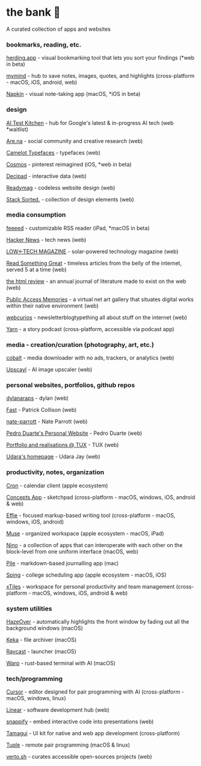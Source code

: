# the bank 🏦
A curated collection of apps and websites

### bookmarks, reading, etc.

[herding.app](https://www.herding.app) - visual bookmarking tool that lets you sort your findings (*web in beta)

[mymind](https://mymind.com/) - hub to save notes, images, quotes, and highlights (cross-platform  - macOS, iOS, android, web)

[Napkin](https://www.napkin.one/) - visual note-taking app (macOS, *iOS in beta)


### design

[AI Test Kitchen](https://aitestkitchen.withgoogle.com/) - hub for Google's latest & in-progress AI tech (web *waitlist)

[Are.na](https://www.are.na/) - social community and creative research (web)

[Camelot Typefaces](https://camelot-typefaces.com/) - typefaces (web)

[Cosmos](https://www.cosmos.so/) - pinterest reimagined (iOS, *web in beta)

[Decipad](https://www.decipad.com/) - interactive data (web)

[Readymag](https://readymag.com/) - codeless website design (web)

[Stack Sorted.](https://stacksorted.com/) - collection of design elements (web)


### media consumption

[feeeed](https://feeeed.nateparrott.com/) - customizable RSS reader (iPad, *macOS in beta)

[Hacker News](https://news.ycombinator.com/news) - tech news (web)

[LOW←TECH MAGAZINE](https://solar.lowtechmagazine.com/) - solar-powered technology magazine (web)

[Read Something Great](https://www.readsomethinggreat.com/) - timeless articles from the belly of the internet, served 5 at a time (web)

[the html review](https://thehtml.review/) - an annual journal of literature made to exist on the web (web)

[Public Access Memories](https://www.publicaccessmemories.com/about) - a virtual net art gallery that situates digital works within their native environment (web)

[webcurios](https://webcurios.co.uk/) - newsletterblogtypething all about stuff on the internet (web)

[Yarn](https://www.yarnpodcast.com/) - a story podcast (cross-platform, accessible via podcast app)


### media - creation/curation (photography, art, etc.)

[cobalt](https://cobalt.tools/) - media downloader with no ads, trackers, or analytics (web)

[Upscayl](https://www.upscayl.org/) - AI image upscaler (web)


### personal websites, portfolios, github repos

[dylanaraps](https://github.com/dylanaraps) - dylan (web)

[Fast](https://patrickcollison.com/fast) - Patrick Collison (web)

[nate-parrott](https://github.com/nate-parrott) - Nate Parrott (web)

[Pedro Duarte's Personal Website](https://ped.ro/) - Pedro Duarte (web)

[Portfolio and realisations @ TUX](https://tux.co/en/work/) - TUX (web)

[Udara's homepage](https://udara.io/) - Udara Jay (web)


### productivity, notes, organization

[Cron](https://cron.com/) - calendar client (apple ecosystem)

[Concepts App](https://concepts.app/en/) - sketchpad (cross-platform - macOS, windows, iOS, android & web)

[Effie](https://www.effie.pro/) - focused markup-based writing tool (cross-platform - macOS, windows, iOS, android)

[Muse](https://museapp.com/) - organized workspace (apple ecosystem - macOS, iPad)

[Nino](https://nino.app/) - a collection of apps that can interoperate with each other on the block-level from one uniform interface (macOS, web)

[Pile](https://udara.io/pile/) - markdown-based journalling app (mac)

[Sping](https://sping.app/) - college scheduling app (apple ecosystem - macOS, iOS)

[xTiles](https://xtiles.app/en) - workspace for personal productivity and team management (cross-platform - macOS, windows, iOS, android & web)


### system utilities

[HazeOver](https://hazeover.com/) - automatically highlights the front window by fading out all the background windows (macOS)

[Keka](https://www.keka.io/en/) - file archiver (macOS)

[Raycast](https://www.raycast.com/) - launcher (macOS)

[Warp](https://app.warp.dev) - rust-based terminal with AI (macOS)


### tech/programming

[Cursor](https://cursor.sh/) - editor designed for pair programming with AI (cross-platform - macOS, windows, linux)

[Linear](https://linear.app/) - software development hub (web)

[snappify](https://snappify.com/) - embed interactive code into presentations (web)

[Tamagui](https://tamagui.dev/) - UI kit for native and web app development (cross-platform)

[Tuple](https://tuple.app/) - remote pair programming (macOS & linux)

[verto.sh](https://www.verto.sh/) - curates accessible open-sources projects (web)
